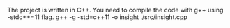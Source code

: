 The project is written in C++. You need to compile the code with g++ using -stdc++=11 flag. 
g++ -g -std=c++11 -o insight ./src/insight.cpp
